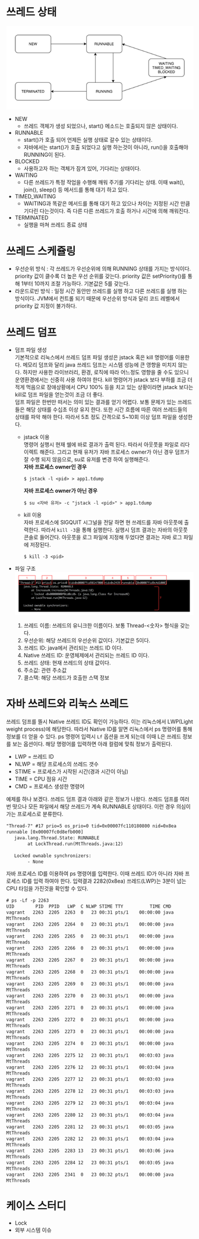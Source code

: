 # 쓰레드 상태
  ![thread 0](/assets/img/java-thread-status-0.png)
- NEW
  - 쓰레드 객체가 생성 되었으나, start() 메소드는 호출되지 않은 상태이다.
- RUNNABLE
  - start()가 호출 되어 언제든 실행 상태로 갈수 있는 상태이다.
  - 자바에서는 start()가 호출 되었다고 실행 하는것이 아니라, run()을 호출해야 RUNNING이 된다.
- BLOCKED
  - 사용하고자 하는 객체가 잠겨 있어, 기다리는 상태이다.
- WAITING
  - 다른 쓰레드가 특정 작업을 수행해 깨워 주기를 기다리는 상태. 이때 wait(), join(), sleep() 등 메서드를 통해 대기 하고 있다.
- TIMED_WAITING
  - WAITING과 똑같은 메서드를 통해 대기 하고 있으나 차이는 지정된 시간 만큼 기다린 다는것이다. 즉 다른 다른 쓰레드가 호출 하거나 시간에 의해 깨워진다.
- TERMINATED
  - 실행을 마쳐 쓰레드 종료 상태

# 쓰레드 스케쥴링
- 우선순위 방식 : 각 쓰레드가 우선순위에 의해 RUNNING 상태를 가지는 방식이다. priority 값이 클수록 더 높은 우선 순위를 갖는다. priority 값은 setPriority()를 통해 1부터 10까지 조절 가능하다. 기본값은 5를 갖는다.
- 라운드로빈 방식 : 일정 시간 동안만 쓰레드를 실행 하고 다른 쓰레드를 실행 하는 방식이다. JVM에서 컨트롤 되기 때문에 우선순위 방식과 달리 코드 레벨에서 priority 값 지정이 불가하다.

# 쓰레드 덤프
- 덤프 파일 생성  
  기본적으로 리눅스에서 쓰레드 덤프 파일 생성은 jstack 혹은 kill 명령어를 이용한다. 메모리 덤프와 달리 java 쓰레드 덤프는 시스템 성능에 큰 영향을 미치지 않는다. 하지만 사용한 라이브러리, 환경, 로직에 따라 어느정도 영향을 줄 수도 있으니 운영환경에서는 신중히 사용 하여야 한다. kill 명령어가 jstack 보다 부하를 조금 더 적게 먹음으로 장애상황에서 CPU 100% 등을 치고 있는 상황이라면 jstack 보다는 kill로 덤프 파일을 얻는것이 조금 더 좋다.  
  덤프 파일은 한번만 떠서는 의미 있는 결과를 얻기 어렵다. 보통 문제가 있는 쓰레드들은 해당 상태를 수십초 이상 유지 한다. 또한 시간 흐름에 따른 여러 쓰레드들의 상태를 파악 해야 한다. 따라서 5초 정도 간격으로 5~10회 이상 덤프 파일을 생성한다.  
  - jstack 이용  
    명령어 실행시 현재 쉘에 바로 결과가 출력 된다. 따라서 아웃풋을 파일로 리다이렉트 해준다. 그리고 현재 유저가 자바 프로세스 owner가 아닌 경우 덤프가 잘 수행 되지 않음으로, su로 유저를 변경 하여 실행해준다.  
    **자바 프로세스 owner인 경우**
    ```
    $ jstack -l <pid> > app1.tdump
    ```
    **자바 프로세스 owner가 아닌 경우**  
    ```
    $ su <자바 유저> -c "jstack -l <pid>" > app1.tdump
    ```
  - kill 이용  
    자바 프로세스에 SIGQUIT 시그널을 전달 하면 현 쓰레드를 자바 아웃풋에 출력한다. 따라서 `kill -3`을 통해 실행한다. 실행시 덤프 결과는 자바의 아웃풋 콘솔로 들어간다. 아웃풋을 로그 파일에 지정해 두었다면 결과는 자바 로그 파일에 저장된다.
    ```
    $ kill -3 <pid>
    ```

- 파일 구조
  ![thread 1](/assets/img/java-thread-status-1.png)
  1. 쓰레드 이름: 쓰레드의 유니크한 이름이다. 보통 Thread-<숫자> 형식을 갖는다.
  2. 우선순위: 해당 쓰레드의 우선순위 값이다. 기본값은 5이다.
  3. 쓰레드 ID: java에서 관리되는 쓰레드 ID 이다.
  4. Native 쓰레드 ID: 운영체제에서 관리되는 쓰레드 ID 이다.
  5. 쓰레드 상태: 현재 쓰레드의 상태 값이다.
  6. 주소값: 관련 주소값
  7. 콜스택: 해당 쓰레드가 호출한 스택 정보

# 자바 쓰레드와 리눅스 쓰레드
쓰레드 덤프를 뜰시 Native 쓰레드 ID도 확인이 가능하다. 이는 리눅스에서 LWP(Light weight process)에 해당한다. 따라서 Native ID를 알면 리눅스에서 ps 명령어를 통해 정보를 더 얻을 수 있다.
ps 명령어 입력시 `Lf` 옵션을 쓰게 되는데 이때 L은 쓰레드 정보를 보는 옵션이다. 해당 명령어를 입력하면 아래 컬럼에 맞춰 정보가 출력된다.
- LWP = 쓰레드 ID
- NLWP = 해당 프로세스의 쓰레드 갯수
- STIME = 프로세스가 시작된 시간(경과 시간이 아님)
- TIME = CPU 점유 시간
- CMD = 프로세스 생성한 명령어


예제를 하나 보겠다. 쓰레드 덤프 결과 아래와 같은 정보가 나왔다. 쓰레드 덤프를 여러번 떳으나 모든 파일에서 해당 쓰레드가 계속 RUNNABLE 상태이다. 이런 경우 의심이 가는 프로세스로 분류한다.
```
"Thread-7" #17 prio=5 os_prio=0 tid=0x00007fc110180800 nid=0x8ea runnable [0x00007fc0d8efb000]
   java.lang.Thread.State: RUNNABLE
        at LockThread.run(MtThreads.java:12)

   Locked ownable synchronizers:
        - None
```
자바 프로세스 ID를 이용하여 ps 명령어를 입력한다. 이때 쓰레드 ID가 아니라 자바 프로세스 ID를 입력 하여야 한다. 입력결과 2282(0x8ea) 쓰레드(LWP)는 3분이 넘는 CPU 타임을 가진것을 확인할 수 있다.
```
# ps -Lf -p 2263
UID        PID  PPID   LWP  C NLWP STIME TTY          TIME CMD
vagrant   2263  2205  2263  0   23 00:31 pts/1    00:00:00 java MtThreads
vagrant   2263  2205  2264  0   23 00:31 pts/1    00:00:00 java MtThreads
vagrant   2263  2205  2265  0   23 00:31 pts/1    00:00:00 java MtThreads
vagrant   2263  2205  2266  0   23 00:31 pts/1    00:00:00 java MtThreads
vagrant   2263  2205  2267  0   23 00:31 pts/1    00:00:00 java MtThreads
vagrant   2263  2205  2268  0   23 00:31 pts/1    00:00:00 java MtThreads
vagrant   2263  2205  2269  0   23 00:31 pts/1    00:00:00 java MtThreads
vagrant   2263  2205  2270  0   23 00:31 pts/1    00:00:00 java MtThreads
vagrant   2263  2205  2271  0   23 00:31 pts/1    00:00:00 java MtThreads
vagrant   2263  2205  2272  0   23 00:31 pts/1    00:00:00 java MtThreads
vagrant   2263  2205  2273  0   23 00:31 pts/1    00:00:00 java MtThreads
vagrant   2263  2205  2274  0   23 00:31 pts/1    00:00:00 java MtThreads
vagrant   2263  2205  2275 12   23 00:31 pts/1    00:03:03 java MtThreads
vagrant   2263  2205  2276 12   23 00:31 pts/1    00:03:04 java MtThreads
vagrant   2263  2205  2277 12   23 00:31 pts/1    00:03:03 java MtThreads
vagrant   2263  2205  2278 12   23 00:31 pts/1    00:03:03 java MtThreads
vagrant   2263  2205  2279 12   23 00:31 pts/1    00:03:04 java MtThreads
vagrant   2263  2205  2280 12   23 00:31 pts/1    00:03:04 java MtThreads
vagrant   2263  2205  2281 12   23 00:31 pts/1    00:03:05 java MtThreads
vagrant   2263  2205  2282 12   23 00:31 pts/1    00:03:04 java MtThreads
vagrant   2263  2205  2283 13   23 00:31 pts/1    00:03:06 java MtThreads
vagrant   2263  2205  2284 12   23 00:31 pts/1    00:03:05 java MtThreads
vagrant   2263  2205  2341  0   23 00:32 pts/1    00:00:00 java MtThreads
```

# 케이스 스터디
- Lock
- 외부 시스템 이슈
